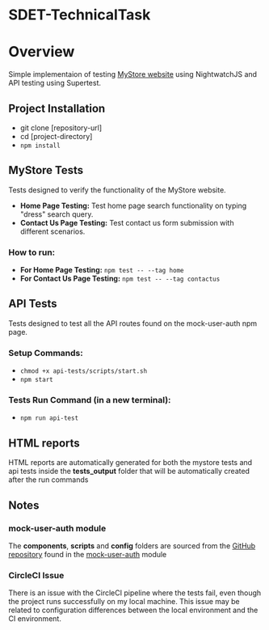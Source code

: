 # SDET-TechnicalTask

# Overview
Simple implementaion of testing [MyStore website](https://multiformis.com) using NightwatchJS and API testing using Supertest.

## Project Installation
- git clone [repository-url]
- cd [project-directory]
- `npm install`

## MyStore Tests
Tests designed to verify the functionality of the MyStore website.
- **Home Page Testing:** Test home page search functionality on typing "dress" search query.
- **Contact Us Page Testing:** Test contact us form submission with different scenarios.
### How to run:
- **For Home Page Testing:** `npm test -- --tag home`
- **For Contact Us Page Testing:** `npm test -- --tag contactus`

## API Tests
Tests designed to test all the API routes found on the mock-user-auth npm page.
### Setup Commands:
- `chmod +x api-tests/scripts/start.sh`
- `npm start`
### Tests Run Command (in a new terminal):
- `npm run api-test`

## HTML reports
HTML reports are automatically generated for both the mystore tests and api tests inside the **tests_output** folder that will be automatically created after the run commands  

## Notes

### mock-user-auth module
The **components**, **scripts** and **config** folders are sourced from the [GitHub repository](https://github.com/thiagoluiznunes/mock-user-auth) found in the [mock-user-auth](https://www.npmjs.com/package/mock-user-auth) module 

### CircleCI Issue
There is an issue with the CircleCI pipeline where the tests fail, even though the project runs successfully on my local machine. This issue may be related to configuration differences between the local environment and the CI environment.

